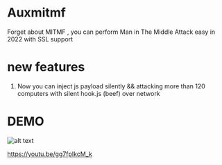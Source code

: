 # Auxmitmf
Forget about MITMF , you can perform Man in The Middle Attack easy in 2022 with SSL support

# new features
1. Now you can inject js payload silently && attacking more than 120 computers with silent hook.js (beef) over network

# DEMO

![alt text](https://cdn.discordapp.com/attachments/951235506363047976/980445989414535248/sc.png)

https://youtu.be/gg7fpIkcM_k
